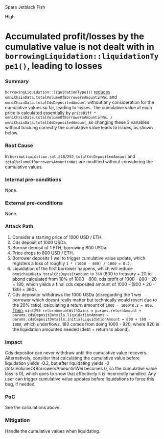 Spare Jetblack Fish

High

# Accumulated profit/losses by the cumulative value is not dealt with in `borrowingLiquidation::liquidationType1()`, leading to losses

### Summary

`borrowingLiquidation::liquidationType1()` [reduces](https://github.com/sherlock-audit/2024-11-autonomint/blob/main/Blockchain/Blockchian/contracts/Core_logic/borrowLiquidation.sol#L248-L252) `omniChainData.totalVolumeOfBorrowersAmountinWei` and `omniChainData.totalCdsDepositedAmount` without any consideration for the cumulative values so far, leading to losses. The cumulative value at each price is calculated essentially by `priceDiff *  omniChainData.totalVolumeOfBorrowersAmountinWei / omniChainData.totalCdsDepositedAmount`, so changing these 2 variables without tracking correctly the cumulative value leads to issues, as shown below.

### Root Cause

In `borrowLiquidation.sol:248/252`, `totalCdsDepositedAmount` and `totalVolumeOfBorrowersAmountinWei` are modified without considering the cumulative values.

### Internal pre-conditions

None.

### External pre-conditions

None.

### Attack Path

1. Consider a starting price of 1000 USD / ETH.
1. Cds deposit of 1000 USDa.
2. Borrow deposit of 1 ETH, borrowing 800 USDa.
3. Price drops to 800 USD / ETH.
4. Borrower deposits 1 wei to trigger cumulative value update, which registers a loss of roughly `1 * (1000 - 800) / 1000 = 0.2`.
5. Liquidation of the first borrower happens, which will reduce `omnichainData.totalCdsDepositAmount` to `360` (800 to treasury + 20 to abond calculated from 10% of 1000 - 800, cds profit of 1000 - 800 - 20 = 180, which yields a final cds deposited amount of 1000 - (800 + 20 - 180) = 360).
6. Cds depositor withdraws the 1000 USDa (disregarding the 1 wei borrower which doesnt really matter but technically would revert due to the 20% ratio), calculating a return amount of `1000 - 1000*0.2 = 800`. [Then](https://github.com/sherlock-audit/2024-11-autonomint/blob/main/Blockchain/Blockchian/contracts/lib/CDSLib.sol#L664-L665), `uint256 returnAmountWithGains = params.returnAmount + params.cdsDepositDetails.liquidationAmount - params.cdsDepositDetails.initialLiquidationAmount = 800 + 180 - 1000`, which underflows. 180 comes from doing 1000 - 820, where 820 is the liquidation amounted needed (debt + return to abond).

### Impact

Cds depositor can never withdraw until the cumulative value recovers. Alternatively, consider that calculating the cumulative value before liquidation yields -0.2, but after liquidating yields -0 (totalVolumeOfBorrowersAmountinWei becomes 0, so the cumulative value loss is 0), which goes to show that effectively it is incorrectly handled. Any user can trigger cumulative value updates before liquidations to force this bug, if needed.

### PoC

See the calculations above.

### Mitigation

Handle the cumulative values when liquidating.